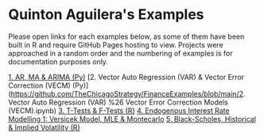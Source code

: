<h1>Quinton Aguilera's Examples</h1>

Please open links for each examples below, as some of them have been built in R and require GitHub Pages hosting to view. Projects were approached in a random order and the numbering of examples is for documentation purposes only.

[1. AR, MA & ARIMA (Py)]([URL](https://github.com/TheChicagoStrategy/FinanceExamples/blob/main/1.%20AR%2C%20MA%2C%20ARIMA%20.ipynb)https://github.com/TheChicagoStrategy/FinanceExamples/blob/main/1.%20AR%2C%20MA%2C%20ARIMA%20.ipynb)
[2. Vector Auto Regression (VAR) & Vector Error Correction (VECM) (Py)](https://github.com/TheChicagoStrategy/FinanceExamples/blob/main/2. Vector Auto Regression (VAR) %26 Vector Error Correction Models (VECM).ipynb)
[3. T-Tests & F-Tests (R)](https://thechicagostrategy.github.io/FinanceExamples/3.%20t_tests_&_f_test.nb.html)
[4. Endogenous Interest Rate Modelling 1: Versicek Model, MLE & Montecarlo]()
[5. Black-Scholes, Historical & Implied Volatility (R)](https://thechicagostrategy.github.io/FinanceExamples/5.%20Black_Scholes.nb.html)
